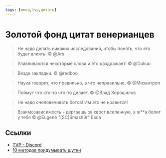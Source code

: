 ```yaml
---
tags: [юмор,tvp,цитаты]
---
```

# Золотой фонд цитат венерианцев

> Не надо делать никаких исследований, чтобы понять, что это будет влиять. © @Ars

> Улавливаются некоторые слова и это раздражает! © @Dukuu

> Везде закладки. © @redboo

> Наука говорит, что правильно, а что неправильно. © @Мизантроп

> Поймут что кто-то что-то делает. © @Влад Хорошилов

> Не надо очеловечивать ботов! Им это не нравится!

> Взаимозависимость - дёргаешь за хвост вселенную, а ж\*\*а болит у тебя © @Eugene "[SC]Smash3r" Esca

## Ссылки

- [TVP - Discord](TVP%20-%20Discord.md)
- [10 методов придумывать шутки](10%20методов%20придумывать%20шутки.md)
